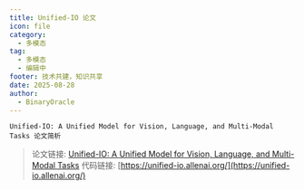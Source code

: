 ```yaml
---
title: Unified-IO 论文
icon: file
category:
  - 多模态
tag:
  - 多模态
  - 编辑中
footer: 技术共建，知识共享
date: 2025-08-28
author:
  - BinaryOracle
---
```


`Unified-IO: A Unified Model for Vision, Language, and Multi-Modal Tasks 论文简析` 

<!-- more -->

> 论文链接: [Unified-IO: A Unified Model for Vision, Language, and Multi-Modal Tasks](https://arxiv.org/abs/2206.08916)
> 代码链接: [https://unified-io.allenai.org/](https://unified-io.allenai.org/)


